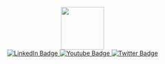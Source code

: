 <div id="header" align="center">
  <img src="https://media.giphy.com/media/cPyiJw5NsCXhhRELdf/giphy.gif" width="100"/>
  <div id="badges">
  <a href="your-linkedin-URL">
    <img src="https://img.shields.io/badge/LinkedIn-0A66C2?style=for-the-badge&logo=linkedin&logoColor=white" alt="LinkedIn Badge"/>
  </a>
  <a href="your-youtube-URL">
    <img src="https://img.shields.io/badge/Mail-6D4AFF?style=for-the-badge&logo=protonmail&logoColor=white" alt="Youtube Badge"/>
  </a>
  <a href="your-twitter-URL">
    <img src="https://img.shields.io/badge/GitHub-181717?style=for-the-badge&logo=github&logoColor=white" alt="Twitter Badge"/>
  </a>
</div>
</div>
